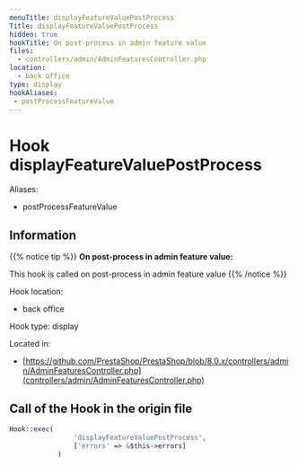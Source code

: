 ```yaml
---
menuTitle: displayFeatureValuePostProcess
Title: displayFeatureValuePostProcess
hidden: true
hookTitle: On post-process in admin feature value
files:
  - controllers/admin/AdminFeaturesController.php
location:
  - back office
type: display
hookAliases:
 - postProcessFeatureValue
---
```


# Hook displayFeatureValuePostProcess

Aliases: 
 - postProcessFeatureValue



## Information

{{% notice tip %}}
**On post-process in admin feature value:** 

This hook is called on post-process in admin feature value
{{% /notice %}}

Hook location:
  - back office

Hook type: display

Located in: 
  - [https://github.com/PrestaShop/PrestaShop/blob/8.0.x/controllers/admin/AdminFeaturesController.php](controllers/admin/AdminFeaturesController.php)

## Call of the Hook in the origin file

```php
Hook::exec(
                'displayFeatureValuePostProcess',
                ['errors' => &$this->errors]
            )
```